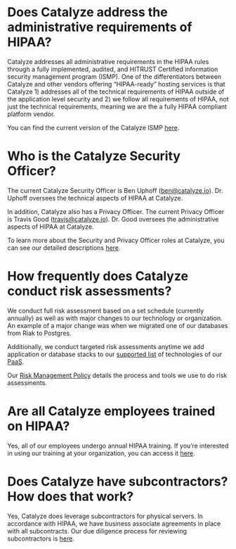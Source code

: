 # Does Catalyze address the administrative requirements of HIPAA?

Catalyze addresses all administrative requirements in the HIPAA rules through a fully implemented, audited, and HITRUST Certified information security management program (ISMP). One of the differentiators between Catalyze and other vendors offering “HIPAA-ready” hosting services is that Catalyze 1) addresses all of the technical requirements of HIPAA outside of the application level security and 2) we follow all requirements of HIPAA, not just the technical requirements, meaning we are the a fully HIPAA compliant platform vendor.

You can find the current version of the Catalyze ISMP [here][1].

# Who is the Catalyze Security Officer?

The current Catalyze Security Officer is Ben Uphoff (ben@catalyze.io). Dr. Uphoff oversees the technical aspects of HIPAA at Catalyze.

In addition, Catalyze also has a Privacy Officer. The current Privacy Officer is Travis Good (travis@catalyze.io). Dr. Good oversees the administrative aspects of HIPAA at Catalyze.

To learn more about the Security and Privacy Officer roles at Catalyze, you can see our detailed descriptions [here][2].

# How frequently does Catalyze conduct risk assessments?

We conduct full risk assessment based on a set schedule (currently annually) as well as with major changes to our technology or organization. An example of a major change was when we migrated one of our databases from Riak to Postgres.

Additionally, we conduct targeted risk assessments anytime we add application or database stacks to our [supported list][3] of technologies of our [PaaS][4].

Our [Risk Management Policy][5] details the process and tools we use to do risk assessments.

# Are all Catalyze employees trained on HIPAA?

Yes, all of our employees undergo annual HIPAA training. If you’re interested in using our training at your organization, you can access it [here][6]. 

# Does Catalyze have subcontractors? How does that work?

Yes, Catalyze does leverage subcontractors for physical servers. In accordance with HIPAA, we have business associate agreements in place with all subcontracts. Our due diligence process for reviewing subcontractors is [here][7].

[1]:	https://policy.catalyze.io/
[2]:	https://policy.catalyze.io/#roles-policy
[3]:	https://resources.catalyze.io/paas/paas-faq/buildpacks/
[4]:	https://catalyze.io/paas
[5]:	https://policy.catalyze.io/#risk-management-policy
[6]:	https://training.catalyze.io/
[7]:	https://policy.catalyze.io/#applicable-standards-from-the-hitrust-common-security-framework112